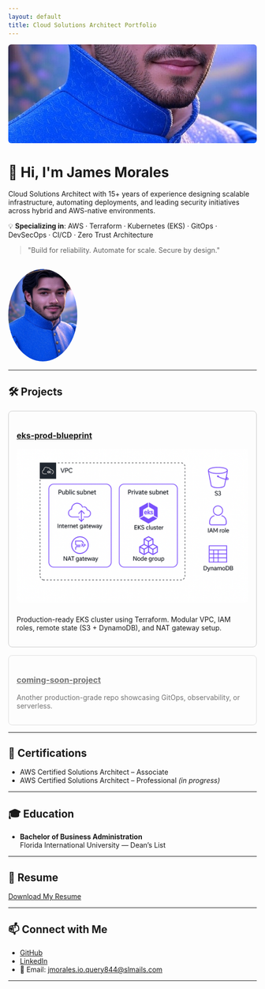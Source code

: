 ```yaml
---
layout: default
title: Cloud Solutions Architect Portfolio
---
```


<!-- Optional Banner -->
<img src="banner.jpg" alt="Banner" style="width: 100%; max-height: 200px; object-fit: cover; border-radius: 6px;" />

# 👋 Hi, I'm James Morales

Cloud Solutions Architect with 15+ years of experience designing scalable infrastructure, automating deployments, and leading security initiatives across hybrid and AWS-native environments.


💡 **Specializing in**: AWS · Terraform · Kubernetes (EKS) · GitOps · DevSecOps · CI/CD · Zero Trust Architecture


> "Build for reliability. Automate for scale. Secure by design."

<!-- Optional Profile Picture -->
<img src="profile.jpg" alt="Profile photo" style="width: 140px; border-radius: 50%; margin-top: 1rem;" />

---

## 🛠️ Projects

<div style="display: flex; flex-wrap: wrap; gap: 1rem;">

  <div style="flex: 1 1 300px; border: 1px solid #ccc; border-radius: 8px; padding: 1rem;">
    <h3><a href="https://github.com/jamesmorales7654/eks-prod-blueprint" target="_blank">eks-prod-blueprint</a></h3>
    <img src="https://github.com/jamesmorales7654/eks-prod-blueprint/blob/main/architecture.png?raw=true" alt="EKS Architecture Diagram" style="max-width: 100%; border-radius: 8px; margin-bottom: 0.5rem;" />
    <p>Production-ready EKS cluster using Terraform. Modular VPC, IAM roles, remote state (S3 + DynamoDB), and NAT gateway setup.</p>
  </div>

  <div style="flex: 1 1 300px; border: 1px solid #ccc; border-radius: 8px; padding: 1rem; opacity: 0.6;">
    <h3><a href="#">coming-soon-project</a></h3>
    <p>Another production-grade repo showcasing GitOps, observability, or serverless.</p>
  </div>

</div>

---

## 📜 Certifications

- AWS Certified Solutions Architect – Associate  
- AWS Certified Solutions Architect – Professional *(in progress)*

---

## 🎓 Education

- **Bachelor of Business Administration**  
  Florida International University — Dean’s List

---

## 📄 Resume

[Download My Resume](resume.pdf)  
<!-- Upload your PDF to the repo root before this works -->

---

## 📫 Connect with Me

- [GitHub](https://github.com/jamesmorales7654)
- [LinkedIn](https://linkedin.com/in/jamesmorales7654) <!-- Update if needed -->
- 📧 Email: [jmorales.io.query844@slmails.com](mailto:jmorales.io.query844@slmails.com) <!-- Replace with your real or alias email -->

---

<!-- GoatCounter Analytics -->
<script data-goatcounter="https://jamesmorales7654.goatcounter.com/count" async src="//gc.zgo.at/count.js"></script>
